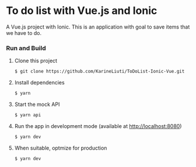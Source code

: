 # To do list with Vue.js and Ionic

A Vue.js project with Ionic. This is an application with goal to save items that we have to do.

### Run and Build

1. Clone this project

    ```bash
    $ git clone https://github.com/KarineLiuti/ToDoList-Ionic-Vue.git
    ```

1. Install dependencies
    ```bash
    $ yarn
    ``` 

1. Start the mock API
    ```bash
    $ yarn api
    ```

1. Run the app in development mode (available at [http://localhost:8080](http://localhost:8080))
    ```bash
    $ yarn dev
    ```

1. When suitable, optmize for production
    ```bash
    $ yarn dev
    ```
